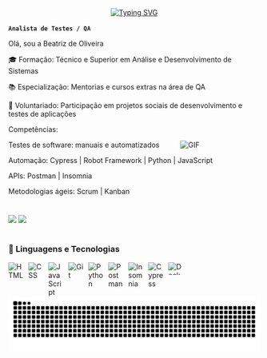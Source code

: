 <div align="center">
  <a href="https://git.io/typing-svg">
    <img src="https://readme-typing-svg.demolab.com?font=Fira+Code&weight=500&size=22&pause=1000&color=FF00F6&center=true&vCenter=true&random=false&width=524&lines=%E2%8A%B9+Bem-vindo+ao+meu+perfil!+%E2%8A%B9+" alt="Typing SVG">
  </a>
</div>

**`Analista de Testes / QA`**

Olá, sou a Beatriz de Oliveira 

🎓 Formação: Técnico e Superior em Análise e Desenvolvimento de Sistemas

📚 Especialização: Mentorias e cursos extras na área de QA

🤝 Voluntariado: Participação em projetos sociais de desenvolvimento e testes de aplicações



Competências:

<img
    align="right"
    title="GIF"
    width="160px"
    src="https://media3.giphy.com/media/v1.Y2lkPTc5MGI3NjExczg5M2Y2cXpiNGR3Y3B4aHVtZWJhZGRreG1hdnVkaWo1ZG1yZzAwdiZlcD12MV9pbnRlcm5hbF9naWZfYnlfaWQmY3Q9Zw/JUji554QwdXwAuYkhP/giphy.gif"
/>


Testes de software: manuais e automatizados

Automação: Cypress | Robot Framework | Python | JavaScript

APIs: Postman | Insomnia

Metodologias ágeis: Scrum | Kanban


#

<p align="left">
      <a href = "mailto:btzolv26@gmail.com"><img src="https://img.shields.io/badge/-Gmail-%23333?style=for-the-badge&logo=gmail&logoColor=white" target="_blank"></a>
      <a href="https://www.linkedin.com/in/beatriz-de-oliveira-ab571a229/" target="_blank"><img src="https://img.shields.io/badge/-LinkedIn-%230077B5?style=for-the-badge&logo=linkedin&logoColor=white" target="_blank"></a> 

</p>

#

### 🤖 Linguagens e Tecnologias

<img 
    align="left" 
    alt="HTML"
    title="HTML" 
    width="30px" 
    style="padding-right: 10px;" 
    src="https://cdn.jsdelivr.net/gh/devicons/devicon@latest/icons/html5/html5-original.svg" 
/>
<img 
    align="left" 
    alt="CSS" 
    title="CSS"
    width="30px" 
    style="padding-right: 10px;" 
    src="https://cdn.jsdelivr.net/gh/devicons/devicon@latest/icons/css3/css3-original.svg" 
/>
<img 
    align="left" 
    alt="JavaScript" 
    title="JavaScript"
    width="30px" 
    style="padding-right: 10px;" 
    src="https://cdn.jsdelivr.net/gh/devicons/devicon@latest/icons/javascript/javascript-original.svg" 
/>
<img 
    align="left" 
    alt="Git" 
    title="Git"
    width="30px" 
    style="padding-right: 10px;" 
    src="https://cdn.jsdelivr.net/gh/devicons/devicon@latest/icons/git/git-original.svg" 
/>
<img 
    align="left" 
    alt="Python" 
    title="Python"
    width="30px" 
    style="padding-right: 10px;" 
    src="https://cdn.jsdelivr.net/gh/devicons/devicon@latest/icons/python/python-original.svg" 
/>
<img
    align="left"
    alt="Postman"
    title="Postman"
    width="30px"
    style="padding-right: 10px;"
    src="https://cdn.jsdelivr.net/gh/devicons/devicon@latest/icons/postman/postman-original.svg"
/>
<img
    align="left"
    alt="Insomnia"
    title="Insomnia"
    width="30px"
    style="padding-right: 10px;"
    src="https://cdn.jsdelivr.net/gh/devicons/devicon@latest/icons/insomnia/insomnia-original.svg"
/>
<img
    align="left"
    alt="Cypress"
    title="Cypress"
    width="30px"
    style="padding-right: 10px;"
    src="https://cdn.jsdelivr.net/gh/devicons/devicon@latest/icons/cypressio/cypressio-original.svg"
/>
<img
    align="left"
    alt="Docker"
    title="Docker"
    width="30px"
    style="padding-right: 10px;"
    src="https://cdn.jsdelivr.net/gh/devicons/devicon/icons/docker/docker-original.svg" height="25" alt="docker logo"
/>



<picture align="center">
  <source media="(prefers-color-scheme: dark)" srcset="https://raw.githubusercontent.com/btzolv/btzolv/output/github-contribution-grid-snake-dark.svg">
  <source media="(prefers-color-scheme: light)" srcset="https://raw.githubusercontent.com/btzolv/btzolv/output/github-contribution-grid-snake-dark.svg">
  <img align="center" alt="github contribution grid snake animation" src="https://raw.githubusercontent.com/btzolv/btzolv/output/github-contribution-grid-snake.svg">
</picture>

<br/>
